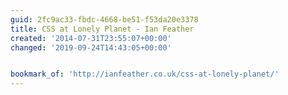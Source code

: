 ```yaml
---
guid: 2fc9ac33-fbdc-4668-be51-f53da20e3378
title: CSS at Lonely Planet - Ian Feather
created: '2014-07-31T23:55:07+00:00'
changed: '2019-09-24T14:43:05+00:00'


bookmark_of: 'http://ianfeather.co.uk/css-at-lonely-planet/'
---
```





